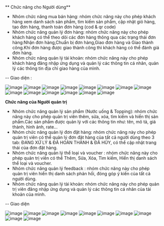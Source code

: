 ** Chức năng cho Người dùng**

- Nhóm chức năng mua bán hàng: nhóm chức năng này cho phép khách hàng xem danh sách sản phẩm, tìm kiếm sản phẩm, cập nhật giỏ hàng, tạo đơn hàng, thanh toán đơn hàng (cod & qr code)
- Nhóm chức năng quản lý đơn hàng: nhóm chức năng này cho phép khách hàng có thể theo dõi các đơn hàng thông qua các trạng thái đơn hàng:Nhận đơn hàng,Chuẩn bị đơn hàng,Giao đơn hàng và Giao thành công.Khi đơn hàng được giao thành công thì khách hàng có thể đánh giá đơn hàng.
- Nhóm chức năng quản lý tài khoản: nhóm chức năng này cho phép khách hàng đăng nhập ứng dụng và quản lý các thông tin cá nhân, quản lý các thông tin địa chỉ giao hàng của mình.

-- Giao diện : 


![image](https://github.com/user-attachments/assets/3dcb85f1-df01-4927-97ec-094bf37ba725)
![image](https://github.com/user-attachments/assets/a76d80cf-8ab5-4fc0-8766-c0011baf4a2e)
![image](https://github.com/user-attachments/assets/a564d212-7c53-455d-9f2c-77efd338cee1)
![image](https://github.com/user-attachments/assets/37ecaed7-61a5-44ba-bc63-cdd4aac0a0f8)
![image](https://github.com/user-attachments/assets/b3dfc937-b4f6-47f9-b183-22c871cec5e3)
![image](https://github.com/user-attachments/assets/3cb68f8d-961e-4d52-a324-63a310618e8d)
![image](https://github.com/user-attachments/assets/b368b8b3-31d9-4a26-afa7-7f79f686ca3c)
![image](https://github.com/user-attachments/assets/d66f9ec0-2b48-4baf-bcd8-90e1881de9f1)
![image](https://github.com/user-attachments/assets/e8790547-0f64-498b-8576-26c46744cf40)
![image](https://github.com/user-attachments/assets/ffe4d0b5-a16d-4ef2-b7be-8c513c754f87)
![image](https://github.com/user-attachments/assets/038cb4ac-88bf-4e74-89b6-dbe222061208)
![image](https://github.com/user-attachments/assets/0a30e425-c88d-4a3e-a9da-125463641e8c)
![image](https://github.com/user-attachments/assets/968cd7a4-2598-4840-930b-919c738efa80)
![image](https://github.com/user-attachments/assets/76bc534d-73b4-4a35-8009-71734e5c5501)







**Chức năng của Người quản trị**
- Nhóm chức năng quản lý sản phẩm (Nước uống & Topping): nhóm chức năng này cho phép quản trị viên thêm, sửa, xóa, tìm kiếm và hiển thị sản phẩm.Các sản phẩm được quản lý với các thông tin như: tên, mô tả, giá thành, hình ảnh, rate…
- Nhóm chức năng quản lý đơn đặt hàng: nhóm chức năng này cho phép quản trị viên có thể quản lý đơn đặt hàng của tất cả người dùng theo 3 tab: ĐANG XỬ LÝ & ĐÃ HOÀN THÀNH & ĐÃ HỦY, có thể cập nhật trang thái của đơn đặt hàng.
- Nhóm chức năng quản lý thể loại và voucher : nhóm chức năng này cho phép quản trị viên có thể Thêm, Sửa, Xóa, Tìm kiếm, Hiển thị danh sách thể loại và voucher.
- Nhóm chức năng quản lý feedback : nhóm chức năng này cho phép quản trị viên hiển thị danh sách phản hồi, đóng góp ý kiến của tất cả người dùng.
- Nhóm chức năng quản lý tài khoản: nhóm chức năng này cho phép quản trị viên đăng nhập ứng dụng và quản lý các thông tin cá nhân của tài khoản của mình.

-- Giao diện 

![image](https://github.com/user-attachments/assets/4238562c-e496-46a9-a49a-fcf82eb91657)
![image](https://github.com/user-attachments/assets/78ef58fe-2213-4cc2-b2c0-3706aaca9702)
![image](https://github.com/user-attachments/assets/d2a03eec-50d8-494c-87b3-21edfda23086)
![image](https://github.com/user-attachments/assets/46ff4524-e672-4a3f-ae84-f54772dd4477)
![image](https://github.com/user-attachments/assets/61addc80-aead-428d-b809-63c1ed961b56)
![image](https://github.com/user-attachments/assets/9b1516e8-d4f1-4a81-bd94-925f24217223)
![image](https://github.com/user-attachments/assets/694b2635-ee29-44ee-8f1d-19356070b334)
![image](https://github.com/user-attachments/assets/d9976f4e-22e1-4dcb-acc8-2be677aedf88)
![image](https://github.com/user-attachments/assets/07d8c339-6cb8-488e-8cb7-065218f919f8)
![image](https://github.com/user-attachments/assets/b3382b69-e9f9-4eef-b351-626ffb2e3897)









